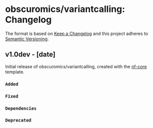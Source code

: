 # obscuromics/variantcalling: Changelog

The format is based on [Keep a Changelog](https://keepachangelog.com/en/1.0.0/)
and this project adheres to [Semantic Versioning](https://semver.org/spec/v2.0.0.html).

## v1.0dev - [date]

Initial release of obscuromics/variantcalling, created with the [nf-core](https://nf-co.re/) template.

### `Added`

### `Fixed`

### `Dependencies`

### `Deprecated`
